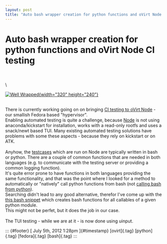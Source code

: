 ```yaml
---
layout: post
title: "Auto bash wrapper creation for python functions and oVirt Node CI testing"
---
```



Auto bash wrapper creation for python functions and oVirt Node CI testing
=========================================================================

\
\
\

[![Well
Wrapped](http://farm3.staticflickr.com/2467/3799193224_93493f8eaa_n.jpg){width="320"
height="240"}](http://www.flickr.com/photos/dippy_duck/3799193224/ "Well Wrapped von Mr. Ducke bei Flickr")

\
There is currently working going on on bringing [CI testing to oVirt
Node](http://ovirt.org/wiki/Node_Testing) - our smallish Fedora based
"hypervisor".\
Enabling automated testing is quite a challenge, because
[Node](http://ovirt.org/wiki/Node) is not using anaconda/kickstart for
installation, works with a read-only rootfs and uses a snack/newt based
TUI. Many existing automated testing solutions have problems with some
these aspects - because they rely on kickstart or on ATK.\
\
Anyhow, the
[testcases](http://gerrit.ovirt.org/gitweb?p=ovirt-node-tests.git;a=tree;f=tcs;hb=HEAD)
which are run on Node are typically written in bash or python. There are
a couple of common functions that are needed in both languages (e.g. to
communicate with the testing server or providing a common logging
function).\
It's quite error prone to have functions in both languages providing the
same functionality, and that was the point where I looked for a method
to automatically or "natively" call python functions from bash (not
[calling bash from python](https://github.com/amoffat/pbs/)).\
Searching didn't lead to any good alternative, therefor I've come up
with the [this bash
snippet](http://gerrit.ovirt.org/gitweb?p=ovirt-node-tests.git;a=blob;f=libs/common/common.sh;hb=HEAD)
which creates bash functions for all callables of a given python
module.\
This might not be perfet, but it does the job in our case.\
\
The TUI testing - while we are at it - is now done using uinput.

::: {#footer}
[ July 5th, 2012 1:28pm ]{#timestamp} [ovirt]{.tag} [python]{.tag}
[fedora]{.tag} [bash]{.tag}
:::
